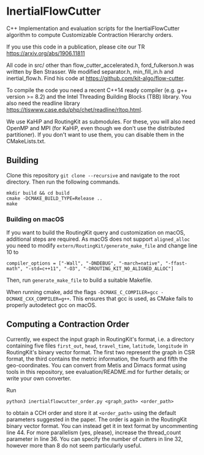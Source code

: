 # InertialFlowCutter
C++ Implementation and evaluation scripts for the InertialFlowCutter algorithm to compute Customizable Contraction Hierarchy orders.

If you use this code in a publication, please cite our TR https://arxiv.org/abs/1906.11811

All code in src/ other than flow_cutter_accelerated.h, ford_fulkerson.h was written by Ben Strasser. We modified separator.h, min_fill_in.h and inertial_flow.h. Find his code at https://github.com/kit-algo/flow-cutter.

To compile the code you need a recent C++14 ready compiler (e.g. g++ version >= 8.2) and the Intel Threading Building Blocks (TBB) library.
You also need the readline library https://tiswww.case.edu/php/chet/readline/rltop.html.

We use KaHiP and RoutingKit as submodules. For these, you will also need OpenMP and MPI (for KaHiP, even though we don't use the distributed partitioner).
If you don't want to use them, you can disable them in the CMakeLists.txt.


## Building

Clone this repository `git clone --recursive` and navigate to the root directory. Then run the following commands.

```shell
mkdir build && cd build
cmake -DCMAKE_BUILD_TYPE=Release ..
make
```

### Building on macOS
If you want to build the RoutingKit query and customization on macOS, additional steps are required. As macOS does not support `aligned_alloc` you need to modify `extern/RoutingKit/generate_make_file` and change line 10 to
```
compiler_options = ["-Wall", "-DNDEBUG", "-march=native", "-ffast-math", "-std=c++11", "-O3", "-DROUTING_KIT_NO_ALIGNED_ALLOC"]
``` 
Then, run `generate_make_file` to build a suitable Makefile. 

When running cmake, add the flags `-DCMAKE_C_COMPILER=gcc -DCMAKE_CXX_COMPILER=g++`. This ensures that gcc is used, as CMake fails to properly autodetect gcc on macOS.

## Computing a Contraction Order

Currently, we expect the input graph in RoutingKit's format, i.e. a directory containing five files `first_out`, `head`, `travel_time`, `latitude`, `longitude` in RoutingKit's binary vector format.
The first two represent the graph in CSR format, the third contains the metric information, the fourth and fifth the geo-coordinates.
You can convert from Metis and Dimacs format using tools in this repository, see evaluation/README.md for further details; or write your own converter.

Run
```shell
python3 inertialflowcutter_order.py <graph_path> <order_path>
```
to obtain a CCH order and store it at `<order_path>` using the default parameters suggested in the paper.
The order is again in the RoutingKit binary vector format.
You can instead get it in text format by uncommenting line 44.
For more parallelism (yes, please), increase the thread_count parameter in line 36.
You can specify the number of cutters in line 32, however more than 8 do not seem particularly useful.

